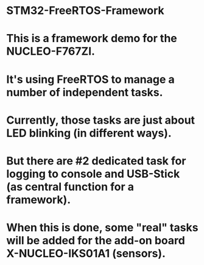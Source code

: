 # STM32-FreeRTOS-Framework
#
# This is a framework demo for the NUCLEO-F767ZI.
# It's using FreeRTOS to manage a number of independent tasks.
# Currently, those tasks are just about LED blinking (in different ways).
# But there are #2 dedicated task for logging to console and USB-Stick (as central function for a framework).
# When this is done, some "real" tasks will be added for the add-on board X-NUCLEO-IKS01A1 (sensors).

